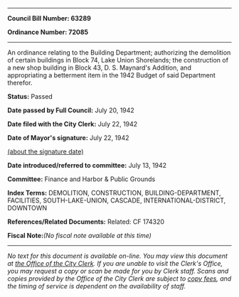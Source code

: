 

********

**Council Bill Number: 63289**
   
**Ordinance Number: 72085**
********

 An ordinance relating to the Building Department; authorizing the demolition of certain buildings in Block 74, Lake Union Shorelands; the construction of a new shop building in Block 43, D. S. Maynard's Addition, and appropriating a betterment item in the 1942 Budget of said Department therefor.

**Status:** Passed
   
**Date passed by Full Council:** July 20, 1942
   
**Date filed with the City Clerk:** July 22, 1942
   
**Date of Mayor's signature:** July 22, 1942
   
[(about the signature date)](/~public/approvaldate.htm)
   
   
   
**Date introduced/referred to committee:** July 13, 1942
   
**Committee:** Finance and Harbor & Public Grounds
   
   
**Index Terms:** DEMOLITION, CONSTRUCTION, BUILDING-DEPARTMENT, FACILITIES, SOUTH-LAKE-UNION, CASCADE, INTERNATIONAL-DISTRICT, DOWNTOWN

**References/Related Documents:** Related: CF 174320

**Fiscal Note:**_(No fiscal note available at this time)_
********

_No text for this document is available on-line. You may view this document at [the Office of the City Clerk](http://www.seattle.gov/leg/clerk/contactUs.htm). If you are unable to visit the Clerk's Office, you may request a copy or scan be made for you by Clerk staff. Scans and copies provided by the Office of the City Clerk are subject to [copy fees](http://clerk.seattle.gov/~public/clerkfees.htm), and the timing of service is dependent on the availability of staff._

